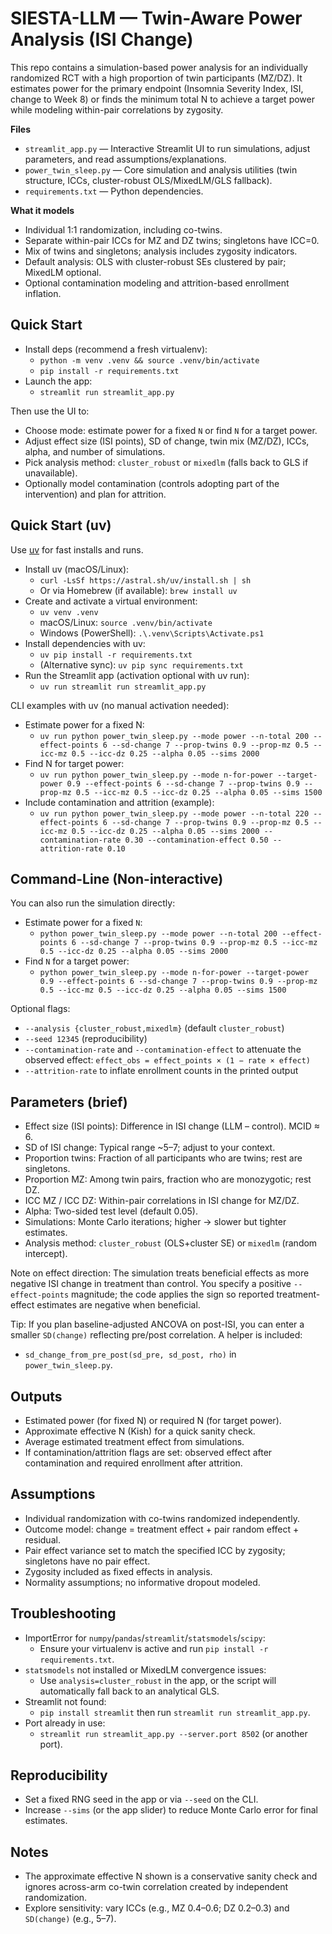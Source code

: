 # SIESTA-LLM — Twin-Aware Power Analysis (ISI Change)

This repo contains a simulation-based power analysis for an individually randomized RCT with a high proportion of twin participants (MZ/DZ). It estimates power for the primary endpoint (Insomnia Severity Index, ISI, change to Week 8) or finds the minimum total N to achieve a target power while modeling within-pair correlations by zygosity.

**Files**
- `streamlit_app.py` — Interactive Streamlit UI to run simulations, adjust parameters, and read assumptions/explanations.
- `power_twin_sleep.py` — Core simulation and analysis utilities (twin structure, ICCs, cluster-robust OLS/MixedLM/GLS fallback).
- `requirements.txt` — Python dependencies.

**What it models**
- Individual 1:1 randomization, including co-twins.
- Separate within-pair ICCs for MZ and DZ twins; singletons have ICC=0.
- Mix of twins and singletons; analysis includes zygosity indicators.
- Default analysis: OLS with cluster-robust SEs clustered by pair; MixedLM optional.
- Optional contamination modeling and attrition-based enrollment inflation.

## Quick Start

- Install deps (recommend a fresh virtualenv):
  - `python -m venv .venv && source .venv/bin/activate`
  - `pip install -r requirements.txt`
- Launch the app:
  - `streamlit run streamlit_app.py`

Then use the UI to:
- Choose mode: estimate power for a fixed `N` or find `N` for a target power.
- Adjust effect size (ISI points), SD of change, twin mix (MZ/DZ), ICCs, alpha, and number of simulations.
- Pick analysis method: `cluster_robust` or `mixedlm` (falls back to GLS if unavailable).
- Optionally model contamination (controls adopting part of the intervention) and plan for attrition.

## Quick Start (uv)

Use [uv](https://github.com/astral-sh/uv) for fast installs and runs.

- Install uv (macOS/Linux):
  - `curl -LsSf https://astral.sh/uv/install.sh | sh`
  - Or via Homebrew (if available): `brew install uv`
- Create and activate a virtual environment:
  - `uv venv .venv`
  - macOS/Linux: `source .venv/bin/activate`
  - Windows (PowerShell): `.\.venv\Scripts\Activate.ps1`
- Install dependencies with uv:
  - `uv pip install -r requirements.txt`
  - (Alternative sync): `uv pip sync requirements.txt`
- Run the Streamlit app (activation optional with uv run):
  - `uv run streamlit run streamlit_app.py`

CLI examples with uv (no manual activation needed):
- Estimate power for a fixed N:
  - `uv run python power_twin_sleep.py --mode power --n-total 200 --effect-points 6 --sd-change 7 --prop-twins 0.9 --prop-mz 0.5 --icc-mz 0.5 --icc-dz 0.25 --alpha 0.05 --sims 2000`
- Find N for target power:
  - `uv run python power_twin_sleep.py --mode n-for-power --target-power 0.9 --effect-points 6 --sd-change 7 --prop-twins 0.9 --prop-mz 0.5 --icc-mz 0.5 --icc-dz 0.25 --alpha 0.05 --sims 1500`
- Include contamination and attrition (example):
  - `uv run python power_twin_sleep.py --mode power --n-total 220 --effect-points 6 --sd-change 7 --prop-twins 0.9 --prop-mz 0.5 --icc-mz 0.5 --icc-dz 0.25 --alpha 0.05 --sims 2000 --contamination-rate 0.30 --contamination-effect 0.50 --attrition-rate 0.10`

## Command-Line (Non-interactive)

You can also run the simulation directly:
- Estimate power for a fixed `N`:
  - `python power_twin_sleep.py --mode power --n-total 200 --effect-points 6 --sd-change 7 --prop-twins 0.9 --prop-mz 0.5 --icc-mz 0.5 --icc-dz 0.25 --alpha 0.05 --sims 2000`
- Find `N` for a target power:
  - `python power_twin_sleep.py --mode n-for-power --target-power 0.9 --effect-points 6 --sd-change 7 --prop-twins 0.9 --prop-mz 0.5 --icc-mz 0.5 --icc-dz 0.25 --alpha 0.05 --sims 1500`

Optional flags:
- `--analysis {cluster_robust,mixedlm}` (default `cluster_robust`)
- `--seed 12345` (reproducibility)
- `--contamination-rate` and `--contamination-effect` to attenuate the observed effect: `effect_obs = effect_points × (1 − rate × effect)`
- `--attrition-rate` to inflate enrollment counts in the printed output

## Parameters (brief)

- Effect size (ISI points): Difference in ISI change (LLM – control). MCID ≈ 6.
- SD of ISI change: Typical range ~5–7; adjust to your context.
- Proportion twins: Fraction of all participants who are twins; rest are singletons.
- Proportion MZ: Among twin pairs, fraction who are monozygotic; rest DZ.
- ICC MZ / ICC DZ: Within-pair correlations in ISI change for MZ/DZ.
- Alpha: Two-sided test level (default 0.05).
- Simulations: Monte Carlo iterations; higher → slower but tighter estimates.
- Analysis method: `cluster_robust` (OLS+cluster SE) or `mixedlm` (random intercept).

Note on effect direction: The simulation treats beneficial effects as more negative ISI change in treatment than control. You specify a positive `--effect-points` magnitude; the code applies the sign so reported treatment-effect estimates are negative when beneficial.

Tip: If you plan baseline-adjusted ANCOVA on post-ISI, you can enter a smaller `SD(change)` reflecting pre/post correlation. A helper is included:
- `sd_change_from_pre_post(sd_pre, sd_post, rho)` in `power_twin_sleep.py`.

## Outputs

- Estimated power (for fixed N) or required N (for target power).
- Approximate effective N (Kish) for a quick sanity check.
- Average estimated treatment effect from simulations.
- If contamination/attrition flags are set: observed effect after contamination and required enrollment after attrition.

## Assumptions

- Individual randomization with co-twins randomized independently.
- Outcome model: change = treatment effect + pair random effect + residual.
- Pair effect variance set to match the specified ICC by zygosity; singletons have no pair effect.
- Zygosity included as fixed effects in analysis.
- Normality assumptions; no informative dropout modeled.

## Troubleshooting

- ImportError for `numpy`/`pandas`/`streamlit`/`statsmodels`/`scipy`:
  - Ensure your virtualenv is active and run `pip install -r requirements.txt`.
- `statsmodels` not installed or MixedLM convergence issues:
  - Use `analysis=cluster_robust` in the app, or the script will automatically fall back to an analytical GLS.
- Streamlit not found:
  - `pip install streamlit` then run `streamlit run streamlit_app.py`.
- Port already in use:
  - `streamlit run streamlit_app.py --server.port 8502` (or another port).

## Reproducibility

- Set a fixed RNG seed in the app or via `--seed` on the CLI.
- Increase `--sims` (or the app slider) to reduce Monte Carlo error for final estimates.

## Notes

- The approximate effective N shown is a conservative sanity check and ignores across-arm co-twin correlation created by independent randomization.
- Explore sensitivity: vary ICCs (e.g., MZ 0.4–0.6; DZ 0.2–0.3) and `SD(change)` (e.g., 5–7).
